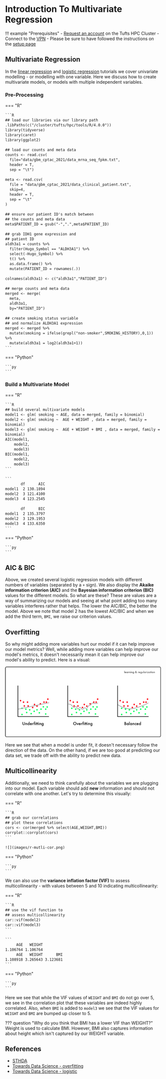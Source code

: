 # Introduction To Multivariate Regression

!!! example "Prerequisites"
    - [Request an account](http://research.uit.tufts.edu/) on the Tufts HPC Cluster
    - Connect to the [VPN](https://access.tufts.edu/vpn)
    - Please be sure to have followed the instructions on the [setup page](../setup.md)
    
## Multivariate Regression

In the [linear regression](linear-model.md) and [logistic regression](logistic-regression.md) tutorials we cover univariate modelling - 
or modelling with one variable. Here we discuss how to create multivariate models, or models with multiple independent variables. 

### Pre-Processing

=== "R"
    
    ```R
    ## load our libraries via our library path
    .libPaths(c("/cluster/tufts/hpc/tools/R/4.0.0"))
    library(tidyverse)
    library(caret)
    library(ggplot2)

    ## load our counts and meta data
    counts <- read.csv(
      file="data/gbm_cptac_2021/data_mrna_seq_fpkm.txt",
      header = T,
      sep = "\t") 

    meta <- read.csv(
      file = "data/gbm_cptac_2021/data_clinical_patient.txt",
      skip=4,
      header = T,
      sep = "\t"
    )

    ## ensure our patient ID's match between 
    ## the counts and meta data
    meta$PATIENT_ID = gsub("-",".",meta$PATIENT_ID)

    ## grab IDH1 gene expression and 
    ## patient ID 
    aldh3a1 = counts %>%
      filter(Hugo_Symbol == "ALDH3A1") %>%
      select(-Hugo_Symbol) %>%
      t() %>%
      as.data.frame() %>%
      mutate(PATIENT_ID = rownames(.))

    colnames(aldh3a1) <- c("aldh3a1","PATIENT_ID")

    ## merge counts and meta data
    merged <- merge(
      meta,
      aldh3a1,
      by="PATIENT_ID")

    ## create smoking status variable
    ## and normalize ALDH3A1 expression
    merged <- merged %>%
      mutate(smoking = ifelse(grepl("non-smoker",SMOKING_HISTORY),0,1)) %>%
      mutate(aldh3a1 = log2(aldh3a1+1))
    ```

=== "Python"

    ```py
    ```
    
### Build a Multivariate Model

=== "R"
    
    ```R
    ## build several multivariate models
    model1 <- glm( smoking ~ AGE, data = merged, family = binomial)
    model2 <- glm( smoking ~  AGE + WEIGHT , data = merged, family = binomial)
    model3 <- glm( smoking ~  AGE + WEIGHT + BMI , data = merged, family = binomial)
    AIC(model1,
        model2,
        model3)
    BIC(model1,
        model2,
        model3)
    ```
    
    ```
           df      AIC
    model1  2 130.1894
    model2  3 121.4100
    model3  4 123.2545
    
           df      BIC
    model1  2 135.3797
    model2  3 129.1953
    model3  4 133.6350
    ```

=== "Python"

    ```py
    ```

## AIC & BIC

Above, we created several logistic regression models with different numbers of variables (separated by a `+` sign). We also display the **Akaike information criterion (AIC)** and the **Bayesian information criterion (BIC)** values for the different models. So what are these? These are values are a way of summarizing our models and seeing at what point adding too many variables interferes rather that helps. The lower the AIC/BIC, the better the model. Above we note that model 2 has the lowest AIC/BIC and when we add the third term, `BMI`, we raise our criterion values. 

## Overfitting

So why might adding more variables hurt our model if it can help improve our model metrics? Well, while adding more variables can help improve our model's metrics, it doesn't necessarily mean it can help improve our model's ability to predict. Here is a visual:

![](images/overfitting.png)

Here we see that when a model is under fit, it doesn't necessary follow the direction of the data. On the other hand, if we are too good at predicting our data set, we trade off with the ability to predict new data. 

## Multicollinearity

Additionally, we need to think carefully about the variables we are plugging into our model. Each variable should add **new** information and should not correlate with one another. Let's try to determine this visually:

=== "R"

    ```R
    ## grab our correlations
    ## plot these correlations
    cors <- cor(merged %>% select(AGE,WEIGHT,BMI))
    corrplot::corrplot(cors)
    ```
    
    ![](images/r-mutli-cor.png)
    
=== "Python"

    ```py
    ```
    
We can also use the **variance inflation factor (VIF)** to assess multicollinearity - with values between 5 and 10 indicating multicollinearity:

=== "R"

    ```R
    ## use the vif function to
    ## assess multicollinearity
    car::vif(model2)
    car::vif(model3)
    ```
    
    ```
         AGE   WEIGHT 
    1.106764 1.106764 
         AGE   WEIGHT      BMI 
    1.108918 3.265643 3.123681 
    ```
    
=== "Python"

    ```py
    ```
    
Here we see that while the VIF values of `WEIGHT` and `BMI` do not go over 5, we see in the correlation plot that these variables are indeed highly correlated. Also, when `BMI` is added to `model3` we see that the VIF values for `WEIGHT` and `BMI` are bumped up closer to 5. 

??? question "Why do you think that BMI has a lower VIF than WEIGHT?"
    Weight is used to calculate BMI. However, BMI also captures information about height which isn't captured by our WEIGHT variable.
    
    
## References

- [STHDA](http://www.sthda.com/english/articles/38-regression-model-validation/158-regression-model-accuracy-metrics-r-square-aic-bic-cp-and-more/)
- [Towards Data Science - overfitting](https://towardsdatascience.com/8-simple-techniques-to-prevent-overfitting-4d443da2ef7d)
- [Towards Data Science - logistic](https://towardsdatascience.com/assumptions-of-logistic-regression-clearly-explained-44d85a22b290)
